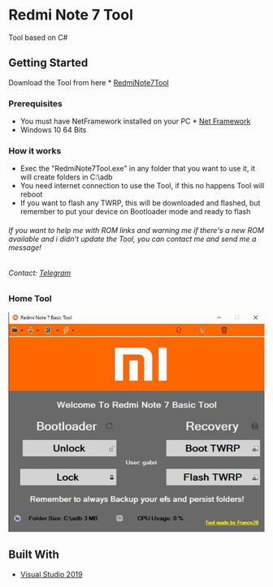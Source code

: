 # Redmi Note 7 Tool

Tool based on C#

## Getting Started

Download the Tool from here * [RedmiNote7Tool](https://github.com/Franco28/RedmiNote7ToolC-/releases) 

### Prerequisites

- You must have NetFramework installed on your PC * [Net Framework](https://dotnet.microsoft.com/download) 
- Windows 10 64 Bits

### How it works

- Exec the "RedmiNote7Tool.exe" in any folder that you want to use it, it will create folders in C:\adb
- You need internet connection to use the Tool, if this no happens Tool will reboot
- If you want to flash any TWRP, this will be downloaded and flashed, but remember to put your device on Bootloader mode and ready to flash
###### If you want to help me with ROM links and warning me if there's a new ROM available and i didn't update the Tool, you can contact me and send me a message!

###### Contact: [Telegram](https://t.me/francom28) 

### Home Tool

![Tool](https://raw.githubusercontent.com/Franco28/RedmiNote7Tool/master/tool.png "Tool")

## Built With

* [Visual Studio 2019](https://visualstudio.microsoft.com/es/free-developer-offers/)
